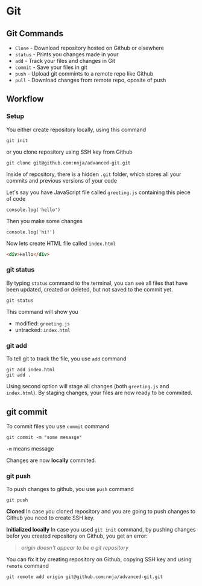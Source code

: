 # Git

## Git Commands

- `Clone` - Download repository hosted on Github or elsewhere
- `status` - Prints you changes made in your
- `add` - Track your files and changes in Git
- `commit` - Save your files in git
- `push` - Upload git commints to a remote repo like Github
- `pull` - Download changes from remote repo, oposite of push

## Workflow

### Setup

You either create repository locally, using this command

```
git init
```

or you clone repository using SSH key from Github

```
git clone git@github.com:nnja/advanced-git.git
```

Inside of repository, there is a hidden `.git` folder, which stores all your commits and previous versions of your code

Let's say you have JavaScript file called `greeting.js` containing this piece of code

```JS
console.log('hello')
```

Then you make some changes

```JS
console.log('hi!')
```

Now lets create HTML file called `index.html`

```HTML
<div>Hello</div>
```

### git status

By typing `status` command to the terminal, you can see all files that have been updated, created or deleted, but not saved to the commit yet.

```
git status
```

This command will show you

- modified: `greeting.js`
- untracked: `index.html`

### git add

To tell git to track the file, you use `add` command

```
git add index.html
git add .
```

Using second option will stage all changes (both `greeting.js` and `index.html`). By staging changes, your files are now ready to be commited.

## git commit

To commit files you use `commit` command

```
git commit -m "some mesasge"
```

`-m` means message

Changes are now **locally** commited.

### git push

To push changes to github, you use `push` command

```
git push
```

**Cloned**
In case you cloned repository and you are going to push changes to Github you need to create SSH key.

**Initialized locally**
In case you used `git init` command, by pushing changes befor you created repository on Github, you get an error:

> _origin doesn't appear to be a git repository_

You can fix it by creating repository on Github, copying SSH key and using `remote` command

```
git remote add origin git@github.com:nnja/advanced-git.git
```
